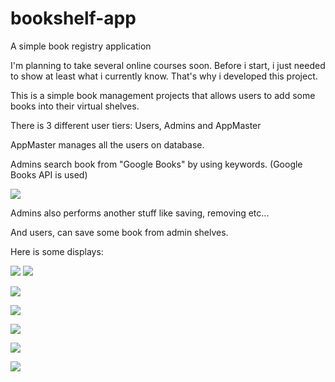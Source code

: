 # bookshelf-app
A simple book registry application

I'm planning to take several online courses soon. Before i start, i just needed to show at least what i currently know. That's why i developed this project.

This is a simple book management projects that allows users to add some books into their virtual shelves.

There is 3 different user tiers: Users, Admins and AppMaster

AppMaster manages all the users on database.

Admins search book from "Google Books" by using keywords. (Google Books API is used)

![](https://cdn.discordapp.com/attachments/613711994016628739/779960823652286484/unknown.png)

Admins also performs another stuff like saving, removing etc...

And users, can save some book from admin shelves.

Here is some displays:

![](https://cdn.discordapp.com/attachments/613711994016628739/779957912343674920/unknown.png) ![](https://cdn.discordapp.com/attachments/613711994016628739/779958424728240128/unknown.png)

![](https://cdn.discordapp.com/attachments/613711994016628739/779960466385928228/unknown.png)

![](https://cdn.discordapp.com/attachments/613711994016628739/779960524531040256/unknown.png)

![](https://cdn.discordapp.com/attachments/613711994016628739/779960577879048203/unknown.png)

![](https://cdn.discordapp.com/attachments/613711994016628739/779960626264801290/unknown.png)

![](https://cdn.discordapp.com/attachments/613711994016628739/779960891021328424/unknown.png)
